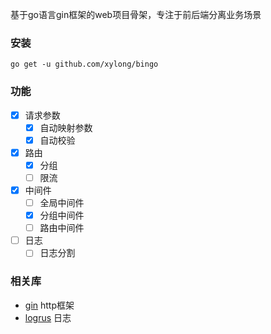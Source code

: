 基于go语言gin框架的web项目骨架，专注于前后端分离业务场景

### 安装
```
go get -u github.com/xylong/bingo
```

### 功能
- [x] 请求参数
    - [x] 自动映射参数
    - [x] 自动校验
- [x] 路由
    - [x] 分组
    - [ ] 限流
- [x] 中间件
    - [ ] 全局中间件
    - [x] 分组中间件
    - [ ] 路由中间件
- [ ] 日志
    - [ ] 日志分割

### 相关库
- [gin](https://github.com/gin-gonic/gin) http框架
- [logrus](https://github.com/sirupsen/logrus) 日志
